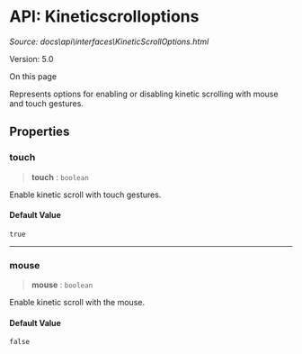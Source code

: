 # API: Kineticscrolloptions

*Source: docs\api\interfaces\KineticScrollOptions.html*

Version: 5.0

On this page

Represents options for enabling or disabling kinetic scrolling with mouse and touch gestures.

## Properties[​](KineticScrollOptions.html#properties "Direct link to Properties")

### touch[​](KineticScrollOptions.html#touch "Direct link to touch")

> **touch** : `boolean`

Enable kinetic scroll with touch gestures.

#### Default Value[​](KineticScrollOptions.html#default-value "Direct link to Default Value")

`true`

* * *

### mouse[​](KineticScrollOptions.html#mouse "Direct link to mouse")

> **mouse** : `boolean`

Enable kinetic scroll with the mouse.

#### Default Value[​](KineticScrollOptions.html#default-value-1 "Direct link to Default Value")

`false`
